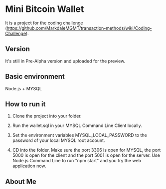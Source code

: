 # Mini Bitcoin Wallet

It is a project for the coding challenge (https://github.com/MarkdaleMGMT/transaction-methods/wiki/Coding-Challenge).

## Version

It's still in Pre-Alpha version and uploaded for the preview.

## Basic environment

Node.js + MYSQL

## How to run it

1. Clone the project into your folder.

2. Run the wallet.sql in your MYSQL Command Line Client locally.

3. Set the environment variables MYSQL_LOCAL_PASSWORD to the password of your local MYSQL root account.

4. CD into the folder. Make sure the port 3306 is open for MYSQL, the port 5000 is open for the client and the port 5001 is open for the server. Use Node.js Command Line to run "npm start" and you try the web application now.

## About Me

